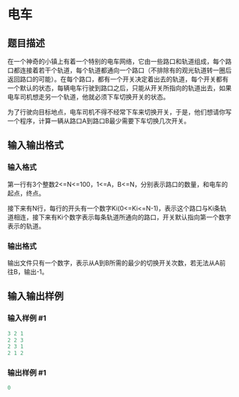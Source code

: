 # 电车

## 题目描述

在一个神奇的小镇上有着一个特别的电车网络，它由一些路口和轨道组成，每个路口都连接着若干个轨道，每个轨道都通向一个路口（不排除有的观光轨道转一圈后返回路口的可能）。在每个路口，都有一个开关决定着出去的轨道，每个开关都有一个默认的状态，每辆电车行驶到路口之后，只能从开关所指向的轨道出去，如果电车司机想走另一个轨道，他就必须下车切换开关的状态。

为了行驶向目标地点，电车司机不得不经常下车来切换开关，于是，他们想请你写一个程序，计算一辆从路口A到路口B最少需要下车切换几次开关。

## 输入输出格式

### 输入格式

第一行有3个整数2<=N<=100，1<=A，B<=N，分别表示路口的数量，和电车的起点，终点。

接下来有N行，每行的开头有一个数字Ki(0<=Ki<=N-1)，表示这个路口与Ki条轨道相连，接下来有Ki个数字表示每条轨道所通向的路口，开关默认指向第一个数字表示的轨道。

### 输出格式

输出文件只有一个数字，表示从A到B所需的最少的切换开关次数，若无法从A前往B，输出-1。

## 输入输出样例

### 输入样例 #1

```cpp
3 2 1
2 2 3
2 3 1
2 1 2
```


### 输出样例 #1

```cpp
0
 
```


